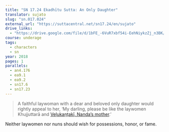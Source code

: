 ```yaml
---
title: "SN 17.24 Ekadhītu Sutta: An Only Daughter"
translator: sujato
slug: "sn.017.024"
external_url: "https://suttacentral.net/sn17.24/en/sujato"
drive_links:
  - "https://drive.google.com/file/d/1bFE_-6VuR7xbf54i-EehNiykzZj_n3BK/view?usp=drivesdk"
course: underage
tags:
  - characters
  - sn
year: 2018
pages: 1
parallels:
  - an4.176
  - ea9.1
  - ea9.2
  - sn17.6
  - sn17.23
---
```


> A faithful laywoman with a dear and beloved only daughter would rightly appeal to her, ‘My darling, please be like the laywomen Khujjuttarā and [Veḷukaṇṭakī, Nanda’s mother](/content/canon/an7.53).’

Neither laywomen nor nuns should wish for possessions, honor, or fame.

